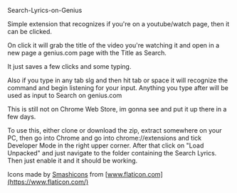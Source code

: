 Search-Lyrics-on-Genius

Simple extension that recognizes if you're on a youtube/watch page, then it can be clicked.

On click it will grab the title of the video you're watching it and open in a new page a genius.com page
with the Title as Search.

It just saves a few clicks and some typing.

Also if you type in any tab slg and then hit tab or space it will recognize the command
and begin listening for your input. Anything you type after will be used as input to Search on genius.com

This is still not on Chrome Web Store, im gonna see and put it up there in a few days.

To use this, either clone or download the zip, extract somewhere on your PC, then go into Chrome and go into chrome://extensions
and tick Developer Mode in the right upper corner. After that click on "Load Unpacked" and just navigate to the folder containing
the Search Lyrics. Then just enable it and it should be working.

Icons made by [Smashicons](https://www.flaticon.com/authors/smashicons) from [www.flaticon.com](https://www.flaticon.com/)
